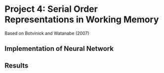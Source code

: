 # Project 4: Serial Order Representations in Working Memory
Based on Botvinick and Watanabe (2007)

## Implementation of Neural Network

## Results


